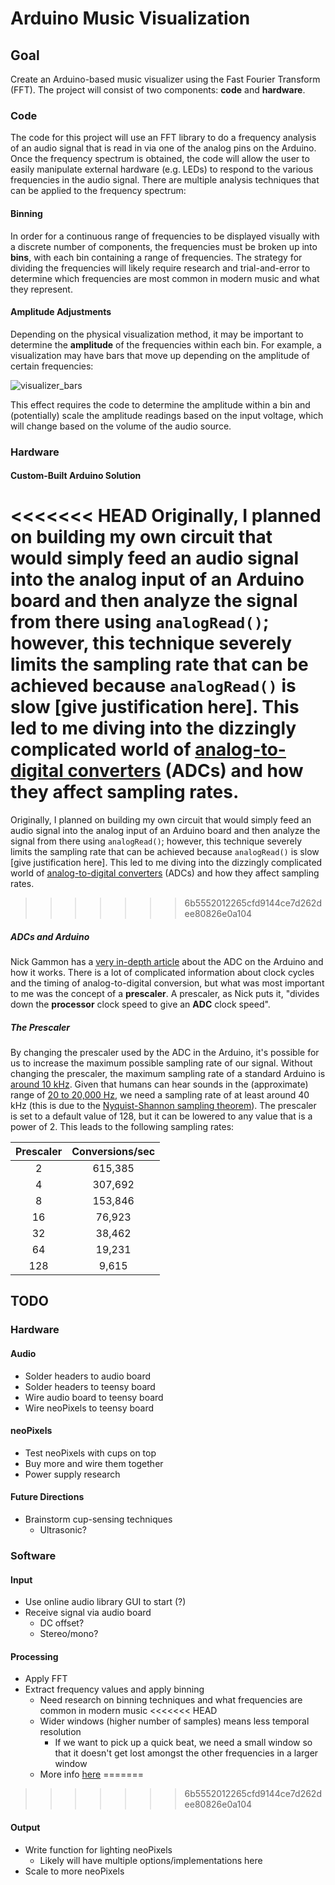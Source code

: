 # Arduino Music Visualization

## Goal

Create an Arduino-based music visualizer using the Fast Fourier Transform (FFT). The project will consist of two components: **code** and **hardware**.

### Code

The code for this project will use an FFT library to do a frequency analysis of an audio signal that is read in via one of the analog pins on the Arduino. Once the frequency spectrum is obtained, the code will allow the user to easily manipulate external hardware (e.g. LEDs) to respond to the various frequencies in the audio signal. There are multiple analysis techniques that can be applied to the frequency spectrum:

#### Binning

In order for a continuous range of frequencies to be displayed visually with a discrete number of components, the frequencies must be broken up into **bins**, with each bin containing a range of frequencies. The strategy for dividing the frequencies will likely require research and trial-and-error to determine which frequencies are most common in modern music and what they represent.

#### Amplitude Adjustments

Depending on the physical visualization method, it may be important to determine the **amplitude** of the frequencies within each bin. For example, a visualization may have bars that move up depending on the amplitude of certain frequencies:

![visualizer_bars](http://blog.motionisland.com/wp-content/uploads/2018/04/after-effects-audio-spectrum-with-color-bar.gif)

This effect requires the code to determine the amplitude within a bin and (potentially) scale the amplitude readings based on the input voltage, which will change based on the volume of the audio source.

### Hardware

#### Custom-Built Arduino Solution

<<<<<<< HEAD
Originally, I planned on building my own circuit that would simply feed an audio signal into the analog input of an Arduino board and then analyze the signal from there using `analogRead()`; however, this technique severely limits the sampling rate that can be achieved because `analogRead()` is slow **[give justification here]**. This led to me diving into the dizzingly complicated world of [analog-to-digital converters](https://en.wikipedia.org/wiki/Analog-to-digital_converter) (ADCs) and how they affect sampling rates.
=======
Originally, I planned on building my own circuit that would simply feed an audio signal into the analog input of an Arduino board and then analyze the signal from there using `analogRead()`; however, this technique severely limits the sampling rate that can be achieved because `analogRead()` is slow [give justification here]. This led to me diving into the dizzingly complicated world of [analog-to-digital converters](https://en.wikipedia.org/wiki/Analog-to-digital_converter) (ADCs) and how they affect sampling rates.
>>>>>>> 6b5552012265cfd9144ce7d262dee80826e0a104

##### ADCs and Arduino

Nick Gammon has a [very in-depth article](https://www.gammon.com.au/adc) about the ADC on the Arduino and how it works. There is a lot of complicated information about clock cycles and the timing of analog-to-digital conversion, but what was most important to me was the concept of a **prescaler**. A prescaler, as Nick puts it, "divides down the **processor** clock speed to give an **ADC** clock speed".

##### The Prescaler

By changing the prescaler used by the ADC in the Arduino, it's possible for us to increase the maximum possible sampling rate of our signal. Without changing the prescaler, the maximum sampling rate of a standard Arduino is [around 10 kHz](https://arduino.stackexchange.com/questions/699/how-do-i-know-the-sampling-frequency). Given that humans can hear sounds in the (approximate) range of [20 to 20,000 Hz](https://en.wikipedia.org/wiki/Hearing_range), we need a sampling rate of at least around 40 kHz (this is due to the [Nyquist-Shannon sampling theorem](https://en.wikipedia.org/wiki/Nyquist%E2%80%93Shannon_sampling_theorem)). The prescaler is set to a default value of 128, but it can be lowered to any value that is a power of 2. This leads to the following sampling rates:

| Prescaler | Conversions/sec |
| :---: | :---: |
| 2 | 615,385 |
| 4 | 307,692 |
| 8 | 153,846 |
| 16 | 76,923 |
| 32 | 38,462 |
| 64 | 19,231 |
| 128 | 9,615 |

## TODO

### Hardware

#### Audio

- Solder headers to audio board
- Solder headers to teensy board
- Wire audio board to teensy board
- Wire neoPixels to teensy board

#### neoPixels

- Test neoPixels with cups on top
- Buy more and wire them together
- Power supply research

#### Future Directions

- Brainstorm cup-sensing techniques
  - Ultrasonic?

### Software

#### Input

- Use online audio library GUI to start (?)
- Receive signal via audio board
  - DC offset?
  - Stereo/mono?

#### Processing

- Apply FFT
- Extract frequency values and apply binning
  - Need research on binning techniques and what frequencies are common in modern music
<<<<<<< HEAD
  - Wider windows (higher number of samples) means less temporal resolution
    - If we want to pick up a quick beat, we need a small window so that it doesn't get lost amongst the other frequencies in a larger window
  - More info [here](http://sites.music.columbia.edu/cmc/MusicAndComputers/chapter3/03_05.php)
=======
>>>>>>> 6b5552012265cfd9144ce7d262dee80826e0a104

#### Output

- Write function for lighting neoPixels
  - Likely will have multiple options/implementations here
- Scale to more neoPixels
